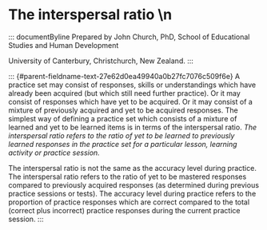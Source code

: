 # The interspersal ratio \n

::: documentByline
Prepared by John Church, PhD, School of Educational Studies and Human
Development

University of Canterbury, Christchurch, New Zealand.
:::

::: {#parent-fieldname-text-27e62d0ea49940a0b27fc7076c509f6e}
A practice set may consist of responses, skills or understandings which
have already been acquired (but which still need further practice). Or
it may consist of responses which have yet to be acquired. Or it may
consist of a mixture of previously acquired and yet to be acquired
responses. The simplest way of defining a practice set which consists of
a mixture of learned and yet to be learned items is in terms of the
interspersal ratio. *The interspersal ratio refers to the ratio of yet
to be learned to previously learned responses in the practice set for a
particular lesson, learning activity or practice session.*

The interspersal ratio is not the same as the accuracy level during
practice. The interspersal ratio refers to the ratio of yet to be
mastered responses compared to previously acquired responses (as
determined during previous practice sessions or tests). The accuracy
level during practice refers to the proportion of practice responses
which are correct compared to the total (correct plus incorrect)
practice responses during the current practice session.
:::
